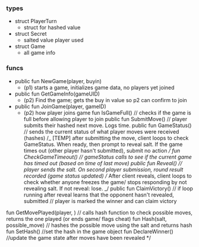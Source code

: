 ### types

- struct PlayerTurn
  - struct for hashed value
- struct Secret
  - salted value player used
- struct Game
  - all game info

### funcs

- public fun NewGame(player, buyin)
  - (p1) starts a game, initializes game data, no players yet joined
- public fun GetGameInfo(gameUID)
  - (p2) Find the game; gets the buy in value so p2 can confirm to join
- public fun JoinGame(player, gameID)
  - (p2) how player joins game
    fun IsGameFull() // checks if the game is full before allowing player to join
    public fun SubmitMove() // player submits their hashed next move. Logs time.
    public fun GameStatus() // sends the current status of what player moves were received (hashes)
    /_ [TEMP] after submitting the move, client loops to check GameStatus. When ready, then prompt to reveal salt.
    If the game times out (other player hasn't submitted), submit no action _/
    fun CheckGameTimeout() // gameStatus calls to see if the current game has timed out (based on time of last move)
    public fun Reveal() // player sends the salt. On second player submission, round result recorded (game status updated)
    /_ After client reveals, client loops to check whether anyone freezes the game/ stops responding by
    not revealing salt. If not reveal: lose. _/
    public fun ClaimVictory() // if loop running after reveal learns that the opponent hasn't revealed, submitted
    // player is marked the winner and can claim victory

fun GetMovePlayed(player, ) // calls hash function to check possible moves, returns the one played (or ends game/ flags cheat)
fun Hash(salt, possible_move) // hashes the possible move using the salt and returns hash
fun SetHash() //set the hash in the game object
fun DeclareWinner() //update the game state after moves have been revealed
\*/
